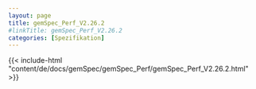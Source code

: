 ```yaml
---
layout: page
title: gemSpec_Perf_V2.26.2
#linkTitle: gemSpec_Perf_V2.26.2
categories: [Spezifikation]
---
```

{{< include-html "content/de/docs/gemSpec/gemSpec_Perf/gemSpec_Perf_V2.26.2.html" >}}